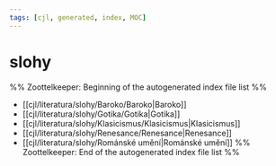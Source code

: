 ```yaml
---
tags: [cjl, generated, index, MOC]
---
```

# slohy
%% Zoottelkeeper: Beginning of the autogenerated index file list  %%
-  [[cjl/literatura/slohy/Baroko/Baroko|Baroko]]
-  [[cjl/literatura/slohy/Gotika/Gotika|Gotika]]
-  [[cjl/literatura/slohy/Klasicismus/Klasicismus|Klasicismus]]
-  [[cjl/literatura/slohy/Renesance/Renesance|Renesance]]
-  [[cjl/literatura/slohy/Románské umění|Románské umění]]
%% Zoottelkeeper: End of the autogenerated index file list  %%

